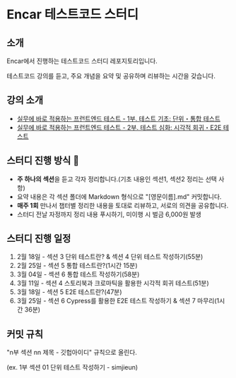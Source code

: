 # Encar 테스트코드 스터디

## 소개
Encar에서 진행하는 테스트코드 스터디 레포지토리입니다.

테스트코드 강의를 듣고, 주요 개념을 요약 및 공유하며 리뷰하는 시간을 갖습니다.

## 강의 소개
- [실무에 바로 적용하는 프런트엔드 테스트 - 1부. 테스트 기초: 단위・통합 테스트](https://inf.run/rVcLN)
- [실무에 바로 적용하는 프런트엔드 테스트 - 2부. 테스트 심화: 시각적 회귀・E2E 테스트](https://inf.run/zwz4W)

## 스터디 진행 방식 📝
- **주 하나의 섹션**을 듣고 각자 정리합니다.(기초 내용인 섹션1, 섹션2 정리는 선택 사항)
- 요약 내용은 각 섹션 폴더에 Markdown 형식으로 "[영문이름].md" 커밋합니다.
- **매주 1회** 만나서 챕터별 정리한 내용을 토대로 리뷰하고, 서로의 의견을 공유합니다.
- 스터디 전날 자정까지 정리 내용 푸시하기, 미이행 시 벌금 6,000원 발생

## 스터디 진행 일정
1. 2월 18일 - 섹션 3 단위 테스트란? & 섹션 4 단위 테스트 작성하기(55분)
2. 2월 25일 - 섹션 5 통합 테스트란?(1시간 15분)
3. 3월 04일 - 섹션 6 통합 테스트 작성하기(58분)
4. 3월 11일 - 섹션 4 스토리북과 크로마틱을 활용한 시각적 회귀 테스트(51분)
5. 3월 18일 - 섹션 5 E2E 테스트란?(47분)
6. 3월 25일 - 섹션 6 Cypress를 활용한 E2E 테스트 작성하기 & 섹션 7 마무리(1시간 36분)


## 커밋 규칙
"n부 섹션 nn 제목 - 깃헙아이디" 규칙으로 올린다.

(ex. 1부 섹션 01 단위 테스트 작성하기 - simjieun)

